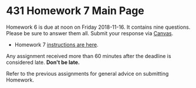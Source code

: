 # 431 Homework 7 Main Page

Homework 6 is due at noon on Friday 2018-11-16. It contains nine questions. Please be sure to answer them all. Submit your response via [Canvas](https://canvas.case.edu/).

- Homework 7 [instructions are here](https://github.com/THOMASELOVE/431-2018/blob/master/homework/Homework7/431-2018-hw7.md). 

Any assignment received more than 60 minutes after the deadline is considered late. **Don't be late.**

Refer to the previous assignments for general advice on submitting Homework.
